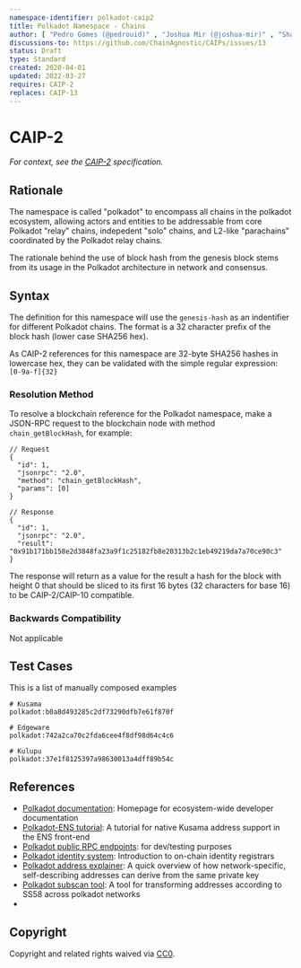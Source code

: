 ```yaml
---
namespace-identifier: polkadot-caip2
title: Polkadot Namespace - Chains
author: [ "Pedro Gomes (@pedrouid)" , "Joshua Mir (@joshua-mir)" , "Shawn Tabrizi (@shawntabrizi)" , "Juan Caballero (@bumblefudge)" ]
discussions-to: https://github.com/ChainAgnostic/CAIPs/issues/13
status: Draft
type: Standard
created: 2020-04-01
updated: 2022-03-27
requires: CAIP-2
replaces: CAIP-13
---
```


# CAIP-2

*For context, see the [CAIP-2][] specification.*

## Rationale

The namespace is called "polkadot" to encompass all chains in the polkadot
ecosystem, allowing actors and entities to be addressable from core Polkadot
"relay" chains, indepedent "solo" chains, and L2-like "parachains" coordinated
by the Polkadot relay chains. 

The rationale behind the use of block hash from the genesis block stems from its
usage in the Polkadot architecture in network and consensus.

## Syntax

The definition for this namespace will use the `genesis-hash` as an indentifier
for different Polkadot chains. The format is a 32 character prefix of the block
hash (lower case SHA256 hex).

As CAIP-2 references for this namespace are 32-byte SHA256 hashes in lowercase
hex, they can be validated with the simple regular expression: `[0-9a-f]{32}`

### Resolution Method

To resolve a blockchain reference for the Polkadot namespace, make a JSON-RPC
request to the blockchain node with method `chain_getBlockHash`, for example:

```jsonc
// Request
{
  "id": 1,
  "jsonrpc": "2.0",
  "method": "chain_getBlockHash",
  "params": [0]
}

// Response
{
  "id": 1,
  "jsonrpc": "2.0",
  "result": "0x91b171bb158e2d3848fa23a9f1c25182fb8e20313b2c1eb49219da7a70ce90c3"
}
```
The response will return as a value for the result a hash for the block with
height 0 that should be sliced to its first 16 bytes (32 characters for base 16)
to be CAIP-2/CAIP-10 compatible.

### Backwards Compatibility

Not applicable

## Test Cases

This is a list of manually composed examples

```
# Kusama
polkadot:b0a8d493285c2df73290dfb7e61f870f

# Edgeware
polkadot:742a2ca70c2fda6cee4f8df98d64c4c6

# Kulupu
polkadot:37e1f8125397a98630013a4dff89b54c
```

## References

- [Polkadot documentation][]: Homepage for ecosystem-wide developer documentation
- [Polkadot-ENS tutorial][]: A tutorial for native Kusama address support in the ENS front-end
- [Polkadot public RPC endpoints][]: for dev/testing purposes
- [Polkadot identity system][]: Introduction to on-chain identity registrars 
- [Polkadot address explainer][]: A quick overview of how network-specific,
      self-describing addresses can derive from the same private key
- [Polkadot subscan tool][]: A tool for transforming addresses according to SS58 across polkadot networks
- 

[Polkadot address explainer]: https://www.quora.com/How-do-different-wallet-addresses-work-on-Polkadot-and-Kusama
[Polkadot identity system]: https://wiki.polkadot.network/docs/learn-identity
[Polkadot public RPC endpoints]: https://wiki.polkadot.network/docs/maintain-endpoints
[Polkadot documentation]: https://wiki.polkadot.network/
[Polkadot subscan tool]: https://polkadot.subscan.io/tools/ss58_transform?
[Polkadot-ENS tutorial]: https://wiki.polkadot.network/docs/ens
[SS58]: https://docs.substrate.io/v3/advanced/ss58/
[SS58 registry]: https://github.com/paritytech/ss58-registry/blob/main/ss58-registry.json
[multiaddress]: https://github.com/multiformats/multiaddr#specification
[CAIP-2]: https://github.com/ChainAgnostic/CAIPs/blob/master/CAIPs/caip-2.md
[CAIP-10]: https://github.com/ChainAgnostic/CAIPs/blob/master/CAIPs/caip-10.md
[CAIP-19]: https://github.com/ChainAgnostic/CAIPs/blob/master/CAIPs/caip-19.md
[CAIP-21]: https://github.com/ChainAgnostic/CAIPs/blob/master/CAIPs/caip-21.md
[CAIP-22]: https://github.com/ChainAgnostic/CAIPs/blob/master/CAIPs/caip-22.md
[EIP155]: https://eips.ethereum.org/EIPS/eip-155
[ERC20]: https://eips.ethereum.org/EIPS/eip-20
[ERC721]: https://eips.ethereum.org/EIPS/eip-721

## Copyright

Copyright and related rights waived via [CC0](https://creativecommons.org/publicdomain/zero/1.0/).
